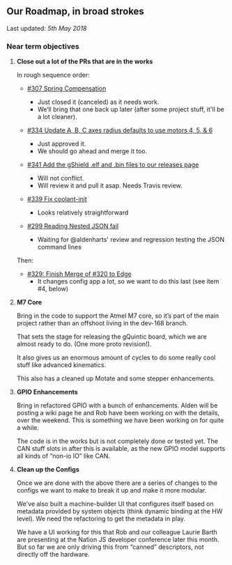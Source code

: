 ## Our Roadmap, in broad strokes

Last updated: *5th May 2018*

### Near term objectives

1. **Close out a lot of the PRs that are in the works**

    In rough sequence order:

    * [#307 Spring Compensation](https://github.com/synthetos/g2/pull/307)
      * Just closed it (canceled) as it needs work.
      * We’ll bring that one back up later (after some project stuff, it'll be a lot cleaner).

    * [#334 Update A, B, C axes radius defaults to use motors 4, 5, & 6](https://github.com/synthetos/g2/pull/334)
      * Just approved it.
      * We should go ahead and merge it too.

    * [#341 Add the gShield .elf and .bin files to our releases page](https://github.com/synthetos/g2/pull/341)
      * Will not conflict.
      * Will review it and pull it asap. Needs Travis review.

    * [#339 Fix coolant-init](https://github.com/synthetos/g2/pull/339)
      * Looks relatively straightforward

    * [#299 Reading Nested JSON fail](https://github.com/synthetos/g2/pull/299)
      * Waiting for @aldenharts' review and regression testing the JSON command lines

    Then:

    * [#329: Finish Merge of #320 to Edge](https://github.com/synthetos/g2/pull/329)
      * It changes config app a lot, so we want to do this last (see item #4, below)

2. **M7 Core**

    Bring in the code to support the Atmel M7 core, so it’s part of the main project rather than an offshoot living in the dev-168 branch.

    That sets the stage for releasing the gQuintic board, which we are almost ready to do. (One more proto revision!).

    It also gives us an enormous amount of cycles to do some really cool stuff like advanced kinematics.

    This also has a cleaned up Motate and some stepper enhancements.


3. **GPIO Enhancements**

    Bring in refactored GPIO with a bunch of enhancements. Alden will be posting a wiki page he and Rob have been working on with the details, over the weekend. This is something we have been working on for quite a while.

    The code is in the works but is not completely done or tested yet. The CAN stuff slots in after this is available, as the new GPIO model supports all kinds of “non-io IO” like CAN.


4. **Clean up the Configs**

    Once we are done with the above there are a series of changes to the configs we want to make to break it up and make it more modular.

    We've also built a machine-builder UI that configures itself based on metadata provided by system objects (think dynamic binding at the HW level). We need the refactoring to get the metadata in play.

    We have a UI working for this that Rob and our colleague Laurie Barth are presenting at the Nation JS developer conference later this month. But so far we are only driving this from “canned” descriptors, not directly off the hardware.